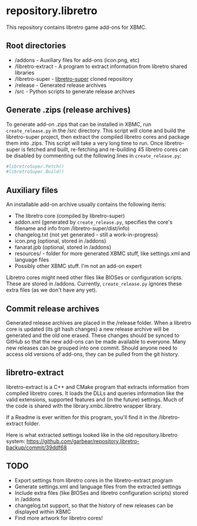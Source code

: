 repository.libretro
===================

This repository contains libretro game add-ons for XBMC.

Root directories
---------------
* /addons - Auxiliary files for add-ons (icon.png, etc)
* /libretro-extract - A program to extract information from libretro shared libraries
* /libretro-super - [libretro-super](https://github.com/libretro/libretro-super) cloned repository
* /release - Generated release archives
* /src - Python scripts to generate release archives

Generate .zips (release archives)
-------------------------------
To generate add-on .zips that can be installed in XBMC, run `create_release.py` in the /src directory. This script will clone and build the libretro-super project, then extract the compiled libretro cores and package them into .zips. This script will take a very long time to run. Once libretro-super is fetched and built, re-fetching and re-building 45 libretro cores can be disabled by commenting out the following lines in `create_release.py`:

```python
#libretroSuper.Fetch()
#libretroSuper.Build()
```

Auxiliary files
--------------
An installable add-on archive usually contains the following items:
* The libretro core (compiled by libretro-super)
* addon.xml (generated by `create_release.py`, specifies the core's filename and info from /libretro-super/dist/info)
* changelog.txt (not yet generated - still a work-in-progress)
* icon.png (optional, stored in /addons)
* fanarat.jpb (optional, stored in /addons)
* resources/ - folder for more generated XBMC stuff, like settings.xml and language files
* Possibly other XBMC stuff. I'm not an add-on expert

Libretro cores might need other files like BIOSes or configuration scripts. These are stored in /addons. Currently, `create_release.py` ignores these extra files (as we don't have any yet).

Commit release archives
----------------------
Generated release archives are placed in the /release folder. When a libretro core is updated (its git hash changes) a new release archive will be generated and the old one erased. These changes should be synced to GitHub so that the new add-ons can be made available to everyone. Many new releases can be grouped into one commit. Should anyone need to access old versions of add-ons, they can be pulled from the git history.

libretro-extract
---------------
libretro-extract is a C++ and CMake program that extracts information from compiled libretro cores. It loads the DLLs and queries information like the valid extensions, supported features and (in the future) settings. Much of the code is shared with the library.xmbc.libretro wrapper library.

If a Readme is ever written for this program, you'll find it in the /libretro-extract folder.

Here is what extracted settings looked like in the old repository.libretro system: https://github.com/garbear/repository.libretro-backup/commit/39ddf68

TODO
----
* Export settings from libretro cores in the libretro-extract program
* Generate settings.xml and language files from the extracted settings
* Include extra files (like BIOSes and libretro configuration scripts) stored in /addons
* changelog.txt support, so that the history of new releases can be displayed within XBMC
* Find more artwork for libretro cores!

